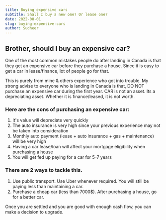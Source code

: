 ```yaml
---
title: Buying expensive cars
subtitle: Shall I buy a new one? Or lease one?
date: 2022-08-01
slug: buying-expensive-cars
author: Sudheer
---
```

## Brother, should I buy an expensive car?

One of the most common mistakes people do after landing in Canada is that they get an expensive car before they purchase a house. Since it is easy to get a car in lease/finance, lot of people go for that. 

This is purely from mine & others experience who got into trouble. My strong advise to everyone who is landing in Canada is that, DO NOT purchase an expensive car during the first year. CAR is not an asset. Its a depreciating asset. Whether it is finance/leased, it is not worth. 

### Here are the cons of purchasing an expensive car: 

1. It's value will depreciate very quickly
2. The auto insurance is very high since your previous experience may not be taken into consideration
3. Monthly auto payment (lease + auto insurance + gas + maintenance) will be very high
4. Having a car lease/loan will affect your mortgage eligibility when purchasing a house
5. You will get fed up paying for a car for 5-7 years


### There are 2 ways to tackle this. 

1. Use public transport. Use Uber whenever required. You will still be paying less than maintaining a car.
2. Purchase a cheap car (less than 7000$). After purchasing a house, go for a better car. 

Once you are settled and you are good with enough cash flow, you can make a decision to upgrade. 




